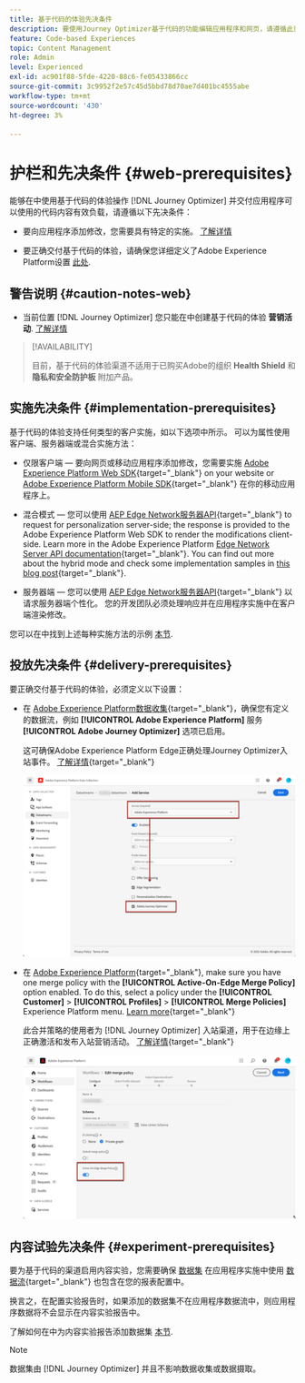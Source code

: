 ```yaml
---
title: 基于代码的体验先决条件
description: 要使用Journey Optimizer基于代码的功能编辑应用程序和网页，请遵循此页面上的先决条件
feature: Code-based Experiences
topic: Content Management
role: Admin
level: Experienced
exl-id: ac901f88-5fde-4220-88c6-fe05433866cc
source-git-commit: 3c9952f2e57c45d5bbd78d70ae7d401bc4555abe
workflow-type: tm+mt
source-wordcount: '430'
ht-degree: 3%

---
```


# 护栏和先决条件 {#web-prerequisites}

能够在中使用基于代码的体验操作 [!DNL Journey Optimizer] 并交付应用程序可以使用的代码内容有效负载，请遵循以下先决条件：

* 要向应用程序添加修改，您需要具有特定的实施。 [了解详情](#implementation-prerequisites)

* 要正确交付基于代码的体验，请确保您详细定义了Adobe Experience Platform设置 [此处](#delivery-prerequisites).


## 警告说明 {#caution-notes-web}

* 当前位置 [!DNL Journey Optimizer] 您只能在中创建基于代码的体验 **营销活动**. [了解详情](../campaigns/create-campaign.md#configure)

>[!AVAILABILITY]
>
>目前，基于代码的体验渠道不适用于已购买Adobe的组织 **Health Shield** 和 **隐私和安全防护板** 附加产品。

## 实施先决条件 {#implementation-prerequisites}

基于代码的体验支持任何类型的客户实施，如以下选项中所示。 可以为属性使用客户端、服务器端或混合实施方法：

* 仅限客户端 — 要向网页或移动应用程序添加修改，您需要实施 [Adobe Experience Platform Web SDK](https://experienceleague.adobe.com/docs/platform-learn/implement-web-sdk/overview.html?lang=zh-Hans){target="_blank"} on your website or [Adobe Experience Platform Mobile SDK](https://developer.adobe.com/client-sdks/documentation/){target="_blank"} 在你的移动应用程序上。

* 混合模式 — 您可以使用 [AEP Edge Network服务器API](https://experienceleague.adobe.com/docs/experience-platform/edge-network-server-api/data-collection/interactive-data-collection.html){target="_blank"} to request for personalization server-side; the response is provided to the Adobe Experience Platform Web SDK to render the modifications client-side. Learn more in the Adobe Experience Platform [Edge Network Server API documentation](https://experienceleague.adobe.com/docs/experience-platform/edge-network-server-api/overview.html?lang=zh-Hans){target="_blank"}. You can find out more about the hybrid mode and check some implementation samples in [this blog post](https://blog.developer.adobe.com/hybrid-personalization-in-the-adobe-experience-platform-web-sdk-6a1bb674bf41){target="_blank"}.

* 服务器端 — 您可以使用 [AEP Edge Network服务器API](https://experienceleague.adobe.com/docs/experience-platform/edge-network-server-api/data-collection/interactive-data-collection.html){target="_blank"} 以请求服务器端个性化。 您的开发团队必须处理响应并在应用程序实施中在客户端渲染修改。

您可以在中找到上述每种实施方法的示例 [本节](code-based-implementation-samples.md).

## 投放先决条件 {#delivery-prerequisites}

要正确交付基于代码的体验，必须定义以下设置：

* 在 [Adobe Experience Platform数据收集](https://experienceleague.adobe.com/docs/experience-platform/edge/datastreams/overview.html?lang=zh-Hans){target="_blank"}，确保您有定义的数据流，例如 **[!UICONTROL Adobe Experience Platform]** 服务 **[!UICONTROL Adobe Journey Optimizer]** 选项已启用。

  这可确保Adobe Experience Platform Edge正确处理Journey Optimizer入站事件。 [了解详情](https://experienceleague.adobe.com/docs/experience-platform/edge/datastreams/configure.html?lang=zh-Hans){target="_blank"}

  ![](../web/assets/web-aep-datastream-ajo.png)

* 在 [Adobe Experience Platform](https://experienceleague.adobe.com/docs/experience-platform/profile/home.html?lang=zh-Hans){target="_blank"}, make sure you have one merge policy with the **[!UICONTROL Active-On-Edge Merge Policy]** option enabled. To do this, select a policy under the **[!UICONTROL Customer]** > **[!UICONTROL Profiles]** > **[!UICONTROL Merge Policies]** Experience Platform menu. [Learn more](https://experienceleague.adobe.com/docs/experience-platform/profile/merge-policies/ui-guide.html#configure){target="_blank"}

  此合并策略的使用者为 [!DNL Journey Optimizer] 入站渠道，用于在边缘上正确激活和发布入站营销活动。 [了解详情](https://experienceleague.adobe.com/docs/experience-platform/profile/merge-policies/ui-guide.html?lang=zh-Hans){target="_blank"}

  ![](../web/assets/web-aep-merge-policy.png)

## 内容试验先决条件 {#experiment-prerequisites}

要为基于代码的渠道启用内容实验，您需要确保 [数据集](../data/get-started-datasets.md) 在应用程序实施中使用 [数据流](https://experienceleague.adobe.com/docs/experience-platform/datastreams/overview.html){target="_blank"} 也包含在您的报表配置中。

换言之，在配置实验报告时，如果添加的数据集不在应用程序数据流中，则应用程序数据将不会显示在内容实验报告中。

了解如何在中为内容实验报告添加数据集 [本节](../campaigns/reporting-configuration.md#add-datasets).

>[!NOTE]
>
>数据集由 [!DNL Journey Optimizer] 并且不影响数据收集或数据摄取。

